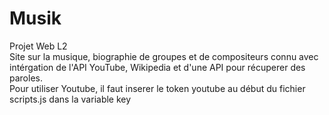 # Musik
Projet Web L2 <br>
Site sur la musique, biographie de groupes et de compositeurs connu avec intérgation de l'API YouTube, Wikipedia et d'une API pour récuperer des paroles.<br>
Pour utiliser Youtube, il faut inserer le token youtube au début du fichier scripts.js dans la variable key

